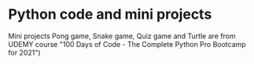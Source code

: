 # Python code and mini projects 

Mini projects Pong game, Snake game, Quiz game and Turtle
are from UDEMY course "100 Days of Code - The Complete Python Pro Bootcamp for 2021")

